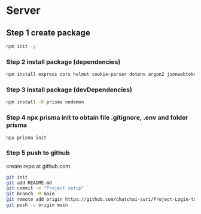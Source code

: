 # Server

## Step 1 create package
```bash
npm init -y
```
### Step 2 install package (dependencies)
```bash
npm install express cors helmet cookie-parser dotenv argon2 jsonwebtoken node-cron passport passport-facebook passport-github2 passport-google-oauth20 zod uuid
```
### Step 3 install package (devDependencies)
```bash
npm install -D prisma nodemon
```
### Step 4 npx prisma init to obtain file .gitignore, .env and folder prisma 
```bash
npx prisma init
```
### Step 5 push to github
create repo at github.com
```bash
git init
git add README.md
git commit -m "Project setup"
git branch -M main
git remote add origin https://github.com/chatchai-suri/Project-Login-to-Social-api01.git
git push -u origin main
```